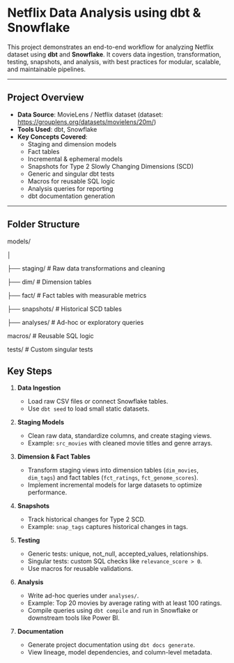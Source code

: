 # Netflix Data Analysis using dbt & Snowflake

This project demonstrates an end-to-end workflow for analyzing Netflix dataset using **dbt** and **Snowflake**. It covers data ingestion, transformation, testing, snapshots, and analysis, with best practices for modular, scalable, and maintainable pipelines.

---

## Project Overview

- **Data Source**: MovieLens / Netflix dataset (dataset: https://grouplens.org/datasets/movielens/20m/)
- **Tools Used**: dbt, Snowflake
- **Key Concepts Covered**:
  - Staging and dimension models
  - Fact tables
  - Incremental & ephemeral models
  - Snapshots for Type 2 Slowly Changing Dimensions (SCD)
  - Generic and singular dbt tests
  - Macros for reusable SQL logic
  - Analysis queries for reporting
  - dbt documentation generation

---

## Folder Structure
models/

│

├── staging/ # Raw data transformations and cleaning

├── dim/ # Dimension tables

├── fact/ # Fact tables with measurable metrics

├── snapshots/ # Historical SCD tables

├── analyses/ # Ad-hoc or exploratory queries

macros/ # Reusable SQL logic

tests/ # Custom singular tests

## Key Steps

1. **Data Ingestion**
   - Load raw CSV files or connect Snowflake tables.
   - Use `dbt seed` to load small static datasets.

2. **Staging Models**
   - Clean raw data, standardize columns, and create staging views.
   - Example: `src_movies` with cleaned movie titles and genre arrays.

3. **Dimension & Fact Tables**
   - Transform staging views into dimension tables (`dim_movies`, `dim_tags`) and fact tables (`fct_ratings`, `fct_genome_scores`).
   - Implement incremental models for large datasets to optimize performance.

4. **Snapshots**
   - Track historical changes for Type 2 SCD.
   - Example: `snap_tags` captures historical changes in tags.

5. **Testing**
   - Generic tests: unique, not_null, accepted_values, relationships.
   - Singular tests: custom SQL checks like `relevance_score > 0`.
   - Use macros for reusable validations.

6. **Analysis**
   - Write ad-hoc queries under `analyses/`.
   - Example: Top 20 movies by average rating with at least 100 ratings.
   - Compile queries using `dbt compile` and run in Snowflake or downstream tools like Power BI.

7. **Documentation**
   - Generate project documentation using `dbt docs generate`.
   - View lineage, model dependencies, and column-level metadata.
